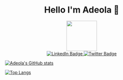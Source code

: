  <div align="center">
 <h1> Hello I'm Adeola 👋</h1>
  </div>


<div id="header" align="center">
  <img src="https://media.giphy.com/media/M9gbBd9nbDrOTu1Mqx/giphy.gif" width="100"/>
<!---  <img src="https://drive.google.com/file/d/1vhl0N9E-9_Z2DEKbQHoMSNqO41ZMRh-C/view?usp=drivesdk" /> -->
  </div>
<!-- links -->

<div id="badges" align="center">
  <a href="https://www.linkedin.com/in/adeola-ajiboso-a6842a183">
    <img src="https://img.shields.io/badge/LinkedIn-blue?style=for-the-badge&logo=linkedin&logoColor=white" alt="LinkedIn Badge"/>
  </a>
 
  <a href="https://www.twitter.com/dde_olla">
    <img src="https://img.shields.io/badge/Twitter-blue?style=for-the-badge&logo=twitter&logoColor=white" alt="Twitter Badge"/>
  </a>
</div>

<!--
**Ajiboso-Adeola/Ajiboso-adeola** is a ✨ _special_ ✨ repository because its `README.md` (this file) appears on your GitHub profile.

Here are some ideas to get you started:

- 🔭 I’m currently working on ...
- 🌱 I’m currently learning ...
- 👯 I’m looking to collaborate on ...
- 🤔 I’m looking for help with ...
- 💬 Ask me about ...
- 📫 How to reach me: ...
- 😄 Pronouns: ...
- ⚡ Fun fact: ...
-->

[![Adeola's GitHub stats](https://github-readme-stats.vercel.app/api?username=Ajiboso-Adeola&show_icons=true&theme=dark#gh-dark-mode-only)](https://github.com/anuraghazra/github-readme-stats#gh-dark-mode-only)

[![Top Langs](https://github-readme-stats.vercel.app/api/top-langs/?username=Ajiboso-Adeola&layout=compact)](https://github.com/anuraghazra/github-readme-stats)




